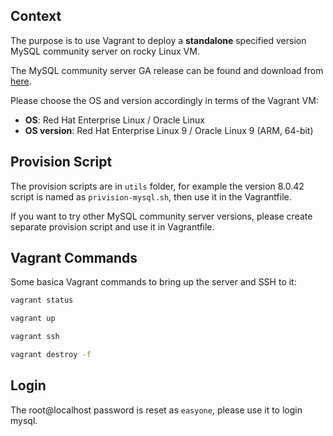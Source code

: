 ## Context
The purpose is to use Vagrant to deploy a **standalone** specified version MySQL 
community server on rocky Linux VM.

The MySQL community server GA release can be found and download from 
[here](https://dev.mysql.com/downloads/mysql/8.4.html).

Please choose the OS and version accordingly in terms of the Vagrant VM:
* **OS**: Red Hat Enterprise Linux / Oracle Linux
* **OS version**: Red Hat Enterprise Linux 9 / Oracle Linux 9 (ARM, 64-bit)

## Provision Script
The provision scripts are in `utils` folder, for example the version 8.0.42
script is named as `privision-mysql.sh`, then use it in the Vagrantfile.

If you want to try other MySQL community server versions, please create separate
provision script and use it in Vagrantfile.

## Vagrant Commands
Some basica Vagrant commands to bring up the server and SSH to it:
```bash
vagrant status

vagrant up

vagrant ssh

vagrant destroy -f
```

## Login
The root@localhost password is reset as `easyone`, please use it to login mysql.